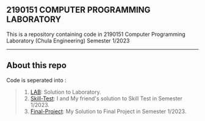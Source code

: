 ## 2190151 COMPUTER PROGRAMMING LABORATORY

This is a repository containing code in 2190151 Computer Programming Laboratory (Chula Engineering) Semester 1/2023

***

## About this repo
Code is seperated into :
> 1. [LAB](LAB): Solution to Laboratory.
> 2. [Skill-Test](Skill-Test): I and My friend's solution to Skill Test in Semester 1/2023.
> 3. [Final-Project](Final-Project): My Solution to Final Project in Semester 1/2023.
